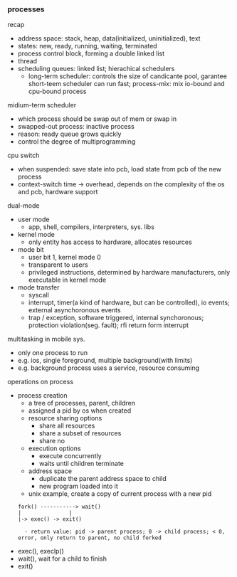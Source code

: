 ### processes

recap
- address space: stack, heap, data(initialized, uninitialized), text
- states: new, ready, running, waiting, terminated
- process control block, forming a double linked list
- thread
- scheduling queues: linked list; hierachical schedulers
    - long-term scheduler: controls the size of candicante pool, garantee short-teem scheduler can run fast; process-mix: mix io-bound and cpu-bound process

midium-term scheduler
- which process should be swap out of mem or swap in
- swapped-out process: inactive process
- reason: ready queue grows quickly
- control the degree of multiprogramming

cpu switch
- when suspended: save state into pcb, load state from pcb of the new process
- context-switch time -> overhead, depends on the complexity of the os and pcb, hardware support

dual-mode
- user mode
    - app, shell, compilers, interpreters, sys. libs
- kernel mode
    - only entity has access to hardware, allocates resources
- mode bit
    - user bit 1, kernel mode 0
    - transparent to users
    - privileged instructions, determined by hardware manufacturers, only executable in kernel mode
- mode transfer
    - syscall
    - interrupt, timer(a kind of hardware, but can be controlled), io events; external asynchoronous events
    - trap / exception, software triggered, internal synchoronous; protection violation(seg. fault); rfi return form interrupt

multitasking in mobile sys.
- only one process to run
- e.g. ios, single foreground, multiple background(with limits)
- e.g. background process uses a service, resource consuming

operations on process
- process creation
    - a tree of processes, parent, children
    - assigned a pid by os when created
    - resource sharing options
        - share all resources
        - share a subset of resources
        - share no
    - execution options
        - execute concurrently
        - waits until children terminate
    - address space
        - duplicate the parent address space to child
        - new program loaded into it
    - unix example, create a copy of current process with a new pid
    ```text
    fork() -----------> wait()
    |               |
    |-> exec() -> exit()
    ```
        - return value: pid -> parent process; 0 -> child process; < 0, error, only return to parent, no child forked
- exec(), execlp()
- wait(), wait for a child to finish
- exit()

